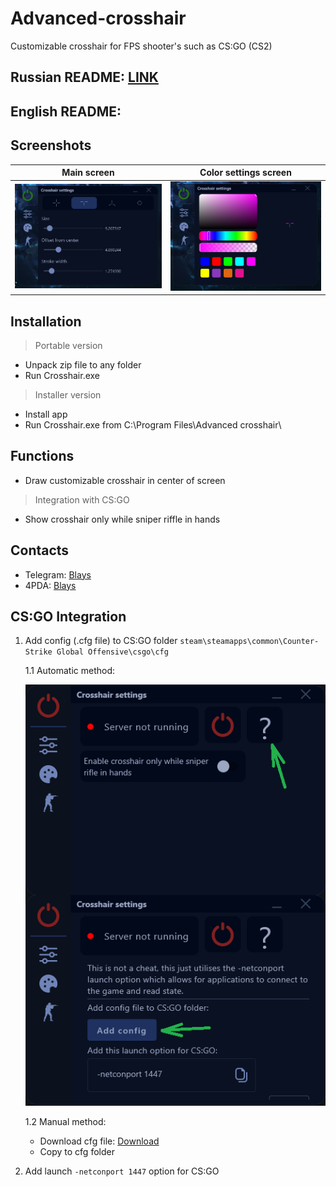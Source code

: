 # Advanced-crosshair
Customizable crosshair for FPS shooter's such as CS:GO (CS2)

## Russian README: [LINK](https://github.com/B1ays/Advanced-crosshair/blob/master/README_RU.md)
## English README:

## Screenshots
|                                                            Main screen                                                             |                                                       Color settings screen                                                        |
|:----------------------------------------------------------------------------------------------------------------------------------:|:----------------------------------------------------------------------------------------------------------------------------------:|
| <img src="https://github.com/B1ays/Advanced-crosshair/blob/c17b7b7739372a6ba5cae03d65b2f43dbc7899d2/Screenshots/screenshot_1.png"> | <img src="https://github.com/B1ays/Advanced-crosshair/blob/c17b7b7739372a6ba5cae03d65b2f43dbc7899d2/Screenshots/screenshot_2.png"> |

## Installation
> Portable version
* Unpack zip file to any folder
* Run Crosshair.exe
> Installer version
* Install app
* Run Crosshair.exe from C:\Program Files\Advanced crosshair\

## Functions
- Draw customizable crosshair in center of screen
> Integration with CS:GO
- Show crosshair only while sniper riffle in hands

## Contacts
- Telegram: [Blays](https://t.me/B1ays)
- 4PDA: [Blays](https://4pda.to/forum/index.php?showuser=7576426)

## CS:GO Integration
1. Add config (.cfg file) to CS:GO folder `steam\steamapps\common\Counter-Strike Global Offensive\csgo\cfg`

   1.1 Automatic method:

   <img src="https://github.com/B1ays/Advanced-crosshair/blob/21fb9cd8dc8aadbd4cd433942acb14a9ab7cc4be/Screenshots/Guide_screenshot1.png">

   1.2 Manual method:

   - Download cfg file: [Download](https://github.com/B1ays/Advanced-crosshair/raw/master/gamestate_integration_service.cfg)
   - Copy to cfg folder

2. Add launch `-netconport 1447` option for CS:GO

